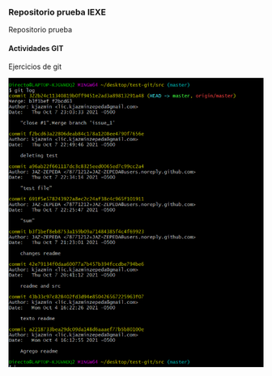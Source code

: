 ### Repositorio prueba IEXE

 Repositorio prueba 

 #### Actividades GIT
 
 Ejercicios de git


![git log](https://github.com/JAZ-ZEPEDA/test-git/blob/master/Captura.PNG?raw=true)